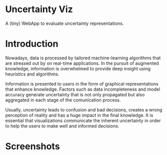 # Uncertainty Viz

A (tiny) WebApp to evaluate uncertainty representations.

# Introduction

Nowadays, data is processed by tailored machine-learning algorithms that are stressed out by on real-time applications. In the pursuit of augmented knowledge, information is overwhelmed to provide deep insight using heuristics and algorithms.  

Information is presented to users in the form of graphical representations that enhance knowledge. Factors such as data incompleteness and model accuracy generate uncertainty that is not only propagated but also aggregated in each stage of the comunication process. 

Usually, uncertainty leads to confusion and bad decisions, creates a wrong perception of reality and has a huge impact in the final knowledge. It is essential that visualizations communicate the inherent uncertainty in order to help the users to make well and informed decisions.

# Screenshots
